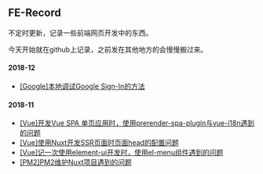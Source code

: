 ## FE-Record
不定时更新，记录一些前端网页开发中的东西。 

今天开始就在github上记录，之前发在其他地方的会慢慢搬过来。 

#### 2018-12
- [[Google]本地调试Google Sign-In的方法](./2018-12/本地调试Google-Sign-In.md)

#### 2018-11
- [[Vue]开发Vue SPA 单页应用时，使用prerender-spa-plugin与vue-i18n遇到的问题](./2018-11/prerender-spa-plugin与vue-i18n.md)
- [[Vue]使用Nuxt开发SSR页面时页面head的配置问题](./2018-11/nuxt-head.md)
- [[Vue]记一次使用element-ui开发时，使用el-menu组件遇到的问题](./2018-11/el-menu-bug.md)
- [[PM2]PM2维护Nuxt项目遇到的问题](./2018-11/pm2-problem.md)

